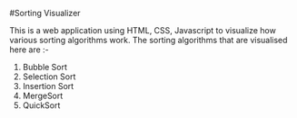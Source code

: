 #Sorting Visualizer

This is a web application using HTML, CSS, Javascript to visualize how various sorting algorithms work. The sorting algorithms that are visualised here are :-
1. Bubble Sort
2. Selection Sort
3. Insertion Sort
4. MergeSort
5. QuickSort